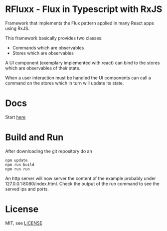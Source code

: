 RFluxx - Flux in Typescript with RxJS
============================

Framework that implements the Flux pattern applied in many React apps using RxJS.

This framework basically provides two classes:
- Commands which are observables
- Stores which are observables

A UI component (exemplary implemented with react) can bind to the stores which are observables of their state.

When a user interaction must be handled the UI components can call a command on the stores which in turn will update its state.

# Docs

Start [here](/docs/index.md)

# Build and Run

After downloading the git repository do an

    npm update
    npm run build
    npm run run

An http server will now server the content of the example probably under 127.0.0.1:8080/index.html.
Check the output of the run command to see the served ips and ports.

# License

MIT, see [LICENSE](LICENSE.MD)
